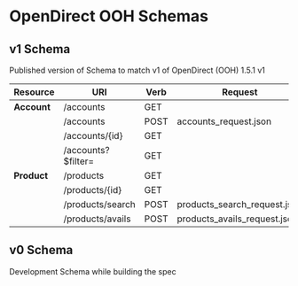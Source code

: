 # OpenDirect OOH Schemas

## v1 Schema

Published version of Schema to match v1 of OpenDirect (OOH) 1.5.1 v1

| Resource | URI | Verb | Request | Response |
|-------------|--------------------|------|------------------------------|------------------------------------|
| **Account** | /accounts          | GET  |                              | accounts_collection_response.json |
|             | /accounts          | POST | accounts_request.json        | accounts_response.json |
|             | /accounts/{id}     | GET  |                              | accounts_response.json |
|             | /accounts?$filter= | GET  |                              | accounts_collection_response.json|
| **Product** | /products          | GET  |                              | products_collection_response.json |
|             | /products/{id}     | GET  |                              | products_response.json |
|             | /products/search   | POST | products_search_request.json | products_collection_response.json |
|             | /products/avails   | POST | products_avails_request.json | products_avails_collection_response |

## v0 Schema

Development Schema while building the spec
